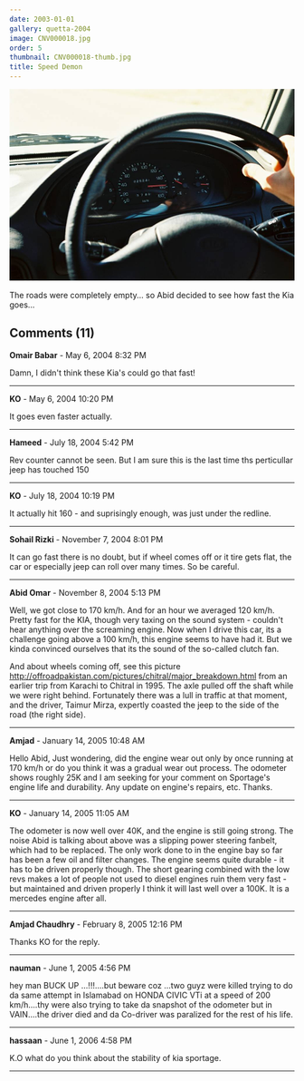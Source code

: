 ```yaml
---
date: 2003-01-01
gallery: quetta-2004
image: CNV000018.jpg
order: 5
thumbnail: CNV000018-thumb.jpg
title: Speed Demon
---
```


![Speed Demon](./CNV000018.jpg)

The roads were completely empty... so Abid decided to see how fast the Kia goes...

<div id="comments">

## Comments (11)

**Omair Babar** - May  6, 2004  8:32 PM

Damn, I didn't think these Kia's could go that fast!

---

**KO** - May  6, 2004 10:20 PM

It goes even faster actually.

---

**Hameed** - July 18, 2004  5:42 PM

Rev counter cannot be seen. But I am sure this is the last time ths perticullar jeep has touched 150

---

**KO** - July 18, 2004 10:19 PM

It actually hit 160 - and suprisingly enough, was just under the redline.

---

**Sohail Rizki** - November  7, 2004  8:01 PM

It can go fast there is no doubt, but if wheel comes off or it tire gets flat, the car or especially jeep can roll over many times.
So be careful.

---

**Abid Omar** - November  8, 2004  5:13 PM

Well, we got close to 170 km/h. And for an hour we averaged 120 km/h. Pretty fast for the KIA, though very taxing on the sound system - couldn't hear anything over the screaming engine. Now when I drive this car, its a challenge going above a 100 km/h, this engine seems to have had it. But we kinda convinced ourselves that its the sound of the so-called clutch fan.

And about wheels coming off, see this picture <http://offroadpakistan.com/pictures/chitral/major_breakdown.html> from an earlier trip from Karachi to Chitral in 1995. The axle pulled off the shaft while we were right behind. Fortunately there was a lull in traffic at that moment, and the driver, Taimur Mirza, expertly coasted the jeep to the side of the road (the right side).

---

**Amjad** - January 14, 2005 10:48 AM

Hello Abid,
Just wondering, did the engine wear out only by once running at 170 km/h or do you think it was a gradual wear out process. The odometer shows roughly 25K and I am seeking for your comment on Sportage's engine life and durability. Any update on engine's repairs, etc.
Thanks.

---

**KO** - January 14, 2005 11:05 AM

The odometer is now well over 40K, and the engine is still going strong. The noise Abid is talking about above was a slipping power steering fanbelt, which had to be replaced. The only work done to in the engine bay so far has been a few oil and filter changes. The engine seems quite durable - it has to be driven properly though. The short gearing combined with the low revs makes a lot of people not used to diesel engines ruin them very fast - but maintained and driven properly I think it will last well over a 100K. It is a mercedes engine after all.

---

**Amjad Chaudhry** - February  8, 2005 12:16 PM

Thanks KO for the reply.

---

**nauman** - June  1, 2005  4:56 PM

hey man BUCK UP ...!!!....but beware coz ...two guyz were killed trying to do da same attempt in Islamabad on HONDA CIVIC VTi at a speed of 200 km/h....thy were also trying to take da snapshot of the odometer but in VAIN....the driver died and da Co-driver was paralized for the rest of his life.

---

**hassaan** - June  1, 2006  4:58 PM

K.O what do you think about the stability of kia sportage.

---

</div>